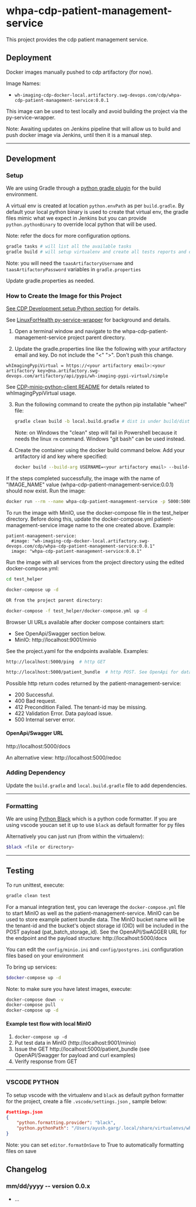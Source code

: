 # whpa-cdp-patient-management-service

This project provides the cdp patient management service. 

## Deployment

Docker images manually pushed to cdp artifactory (for now).

Image Names:
* `wh-imaging-cdp-docker-local.artifactory.swg-devops.com/cdp/whpa-cdp-patient-management-service:0.0.1`

This image can be used to test locally and avoid building the project via the py-service-wrapper.

Note: Awaiting updates on Jenkins pipeline that will allow us to build and push docker image via Jenkins, until then it is a manual step.

---

## Development

### Setup

We are using Gradle through a [python gradle plugin](https://github.com/xvik/gradle-use-python-plugin) for the build environment.

A virtual env is created at location `python.envPath` as per `build.gradle`. By default your local python binary is used to create that virtual env, the gradle files mimic what we expect in Jenkins but you can provide `python.pythonBinary` to override local python that will be used.

Note: refer the docs for more configuration options.

```bash
gradle tasks # will list all the available tasks
gradle build # will setup virtualenv and create all tests reports and distribution
```

Note: you will need the `taasArtifactoryUsername` and `taasArtifactoryPassword` variables in `gradle.properties`

Update gradle.properties as needed.
### How to Create the Image for this Project

[See CDP Development setup Python section](https://pages.github.ibm.com/WH-Imaging/DevOps-CDP/docs/Dev_setup/Python.html) for details.

See [LinuxForHealth py-service-wrapper](https://github.com/LinuxForHealth/py-service-wrapper) for background and details.

1. Open a terminal window and navigate to the whpa-cdp-patient-management-service project parent directory.

2. Update the gradle.properties line like the following with your artifactory email and key. Do not include the "<" ">". Don't push this change.
```
whImagingPypiVirtual = https://<your artifactory email>:<your artifactory key>@na.artifactory.swg-devops.com/artifactory/api/pypi/wh-imaging-pypi-virtual/simple
```
See [CDP-minio-python-client README](https://github.ibm.com/WH-Imaging/whpa-cdp-minio-python-client) for details related to whImagingPypiVirtual usage.

3. Run the following command to create the python pip installable "wheel" file:

   ```bash
   gradle clean build -b local.build.gradle # dist is under build/dist by default as per gradle.properties file
   ```

   Note: on Windows the "clean" step will fail in Powershell because it needs the linux `rm` command. Windows "git bash" can be used instead.

4. Create the container using the docker build command below. Add your artifactory id and key where specified:
    ```bash
    docker build --build-arg USERNAME=<your artifactory email> --build-arg PASSWORD=<your artifactory api-key> -t whpa-cdp-patient-management-service:0.0.1 .
    ```

If the steps completed successfully, the image with the name of "IMAGE_NAME" value (whpa-cdp-patient-management-service:0.0.1) should now exist.
Run the image:

```bash
docker run --rm --name whpa-cdp-patient-management-service -p 5000:5000 whpa-cdp-patient-management-service:0.0.1
```
To run the image with MinIO, use the docker-compose file in the test_helper directory. Before doing this, update the docker-compose.yml patient-management-service image name to the one created above. Example:
```
patient-management-service:
  #image: "wh-imaging-cdp-docker-local.artifactory.swg-devops.com/cdp/whpa-cdp-patient-management-service:0.0.1"
  image: "whpa-cdp-patient-management-service:0.0.1" 
```
Run the image with all services from the project directory using the edited docker-compose.yml:
```bash
cd test_helper

docker-compose up -d

OR from the project parent directory:

docker-compose -f test_helper/docker-compose.yml up -d  
```
Browser UI URLs available after docker compose containers start:
- See OpenApi/Swagger section below.
- MinIO: http://localhost:9001/minio

See the project.yaml for the endpoints available. Examples:

```bash
http://localhost:5000/ping  # http GET
```

```bash
http://localhost:5000/patient_bundle  # http POST. See OpenApi for data payload and curl examples.
```

Possible http return codes returned by the patient-management-service:
- 200 Successful.
- 400 Bad request.
- 412 Precondition Failed. The tenant-id may be missing.
- 422 Validation Error. Data payload issue.
- 500 Internal server error. 

#### OpenApi/Swagger URL

http://localhost:5000/docs

An alternative view:
http://localhost:5000/redoc

### Adding Dependency

Update the `build.gradle` and `local.build.gradle` file to add dependencies.

---

### Formatting

We are using [Python Black](https://pypi.org/project/black/) which is a python code formatter. If you are using vscode youcan set it up to use `black` as default formatter for py files

Alternatively you can just run (from within the virtualenv):

```bash
$black <file or directory>
```

---

## Testing

To run unittest, execute:

```bash
gradle clean test
```

For a manual integration test, you can leverage the `docker-compose.yml` file to start MinIO as well as the patient-management-service. MinIO can be used to store example patient bundle data. The MinIO bucket name will be the tenant-id and the bucket's object storage id (OID) will be included in the POST payload (pat_batch_storage_id). See the OpenAPI/SwAGGER URL for the endpoint and the payload structure: http://localhost:5000/docs 

You can edit the `config/minio.ini` and `config/postgres.ini` configuration files based on your environment

To bring up services:

```bash
$docker-compose up -d
```

Note: to make sure you have latest images, execute:

```bash
docker-compose down -v
docker-compose pull
docker-compose up -d
```

#### Example test flow with local MinIO

1. `docker-compose up -d`
2. Put test data in MinIO (http://localhost:9001/minio)
3. Issue the GET http://localhost:5000/patient_bundle (see OpenAPI/Swagger for payload and curl examples)
4. Verify response from GET

---

### VSCODE PYTHON

To setup vscode with the virtualenv and `black` as default python formatter for the project, create a file  `.vscode/settings.json`  , sample below:
```json
#settings.json
{
    "python.formatting.provider": "black",
    "python.pythonPath": "/Users/ayush.garg/.local/share/virtualenvs/whpa-cdp-hl7-batch-receiver-fH1xTusc/bin/python"
}
```

Note: you can set `editor.formatOnSave` to True to automatically formatting files on save

## Changelog

### mm/dd/yyyy -- version 0.0.x
* ...
